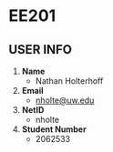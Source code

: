 # EE201
## USER INFO
 
1. **Name**
    - Nathan Holterhoff
2. **Email**
    - nholte@uw.edu
3. **NetID**
    - nholte
4. **Student Number**
    - 2062533
